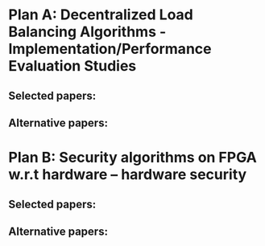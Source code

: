 # Plan A: Decentralized Load Balancing Algorithms - Implementation/Performance Evaluation Studies
## Selected papers:

## Alternative papers:

# Plan B: Security algorithms on FPGA w.r.t hardware – hardware security
## Selected papers:

## Alternative papers:
